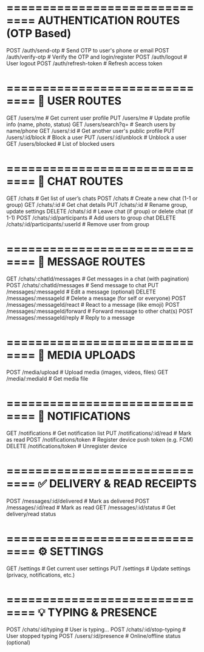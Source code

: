 
==============================
 AUTHENTICATION ROUTES (OTP Based)
==============================
POST   /auth/send-otp            # Send OTP to user's phone or email
POST   /auth/verify-otp          # Verify the OTP and login/register
POST   /auth/logout              # User logout
POST   /auth/refresh-token       # Refresh access token

==============================
👤 USER ROUTES
==============================
GET    /users/me                # Get current user profile
PUT    /users/me                # Update profile info (name, photo, status)
GET    /users/search?q=        # Search users by name/phone
GET    /users/:id              # Get another user's public profile
PUT    /users/:id/block        # Block a user
PUT    /users/:id/unblock      # Unblock a user
GET    /users/blocked          # List of blocked users

==============================
💬 CHAT ROUTES
==============================
GET    /chats                  # Get list of user’s chats
POST   /chats                  # Create a new chat (1-1 or group)
GET    /chats/:id              # Get chat details
PUT    /chats/:id              # Rename group, update settings
DELETE /chats/:id              # Leave chat (if group) or delete chat (if 1-1)
POST   /chats/:id/participants           # Add users to group chat
DELETE /chats/:id/participants/:userId  # Remove user from group

==============================
📨 MESSAGE ROUTES
==============================
GET    /chats/:chatId/messages        # Get messages in a chat (with pagination)
POST   /chats/:chatId/messages        # Send message to chat
PUT    /messages/:messageId           # Edit a message (optional)
DELETE /messages/:messageId           # Delete a message (for self or everyone)
POST   /messages/:messageId/react     # React to a message (like emoji)
POST   /messages/:messageId/forward   # Forward message to other chat(s)
POST   /messages/:messageId/reply     # Reply to a message

==============================
📁 MEDIA UPLOADS
==============================
POST   /media/upload                  # Upload media (images, videos, files)
GET    /media/:mediaId                # Get media file

==============================
🔔 NOTIFICATIONS
==============================
GET    /notifications                # Get notification list
PUT    /notifications/:id/read       # Mark as read
POST   /notifications/token          # Register device push token (e.g. FCM)
DELETE /notifications/token          # Unregister device

==============================
✅ DELIVERY & READ RECEIPTS
==============================
POST   /messages/:id/delivered       # Mark as delivered
POST   /messages/:id/read            # Mark as read
GET    /messages/:id/status          # Get delivery/read status

==============================
⚙️ SETTINGS
==============================
GET    /settings                     # Get current user settings
PUT    /settings                     # Update settings (privacy, notifications, etc.)

==============================
💡 TYPING & PRESENCE
==============================
POST   /chats/:id/typing             # User is typing...
POST   /chats/:id/stop-typing        # User stopped typing
POST   /users/:id/presence           # Online/offline status (optional)
